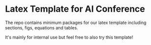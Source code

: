 # Latex Template for AI Conference

The repo contains minimum packages for our latex template including sections, figs, equations and tables.

It's mainly for internal use but feel free to also try this template!

